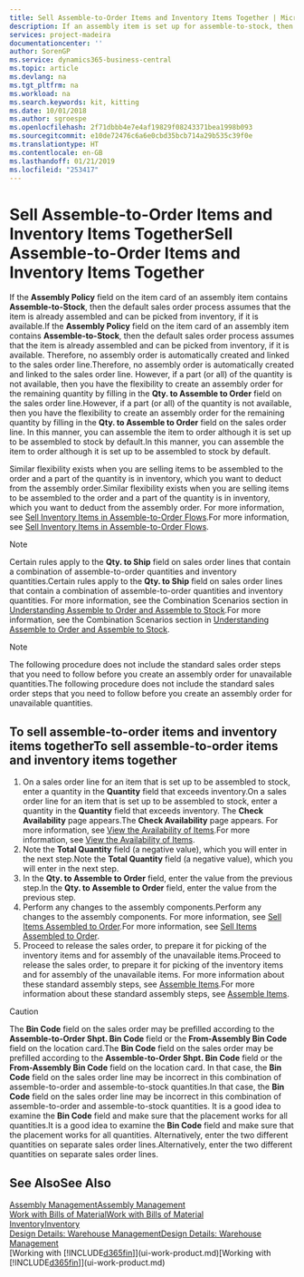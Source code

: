```yaml
---
title: Sell Assemble-to-Order Items and Inventory Items Together | Microsoft Docs
description: If an assembly item is set up for assemble-to-stock, then the default sales order process assumes that the item is already assembled and can be picked from inventory, if it is available. But if a part (or all) of the quantity is not available, then you have the flexibility to create an assembly order for the remaining quantity on the fly.
services: project-madeira
documentationcenter: ''
author: SorenGP
ms.service: dynamics365-business-central
ms.topic: article
ms.devlang: na
ms.tgt_pltfrm: na
ms.workload: na
ms.search.keywords: kit, kitting
ms.date: 10/01/2018
ms.author: sgroespe
ms.openlocfilehash: 2f71dbbb4e7e4af19829f08243371bea1998b093
ms.sourcegitcommit: e10de72476c6a6e0cbd35bcb714a29b535c39f0e
ms.translationtype: HT
ms.contentlocale: en-GB
ms.lasthandoff: 01/21/2019
ms.locfileid: "253417"
---
```

# <a name="sell-assemble-to-order-items-and-inventory-items-together"></a><span data-ttu-id="d6cb9-104">Sell Assemble-to-Order Items and Inventory Items Together</span><span class="sxs-lookup"><span data-stu-id="d6cb9-104">Sell Assemble-to-Order Items and Inventory Items Together</span></span>
<span data-ttu-id="d6cb9-105">If the **Assembly Policy** field on the item card of an assembly item contains **Assemble-to-Stock**, then the default sales order process assumes that the item is already assembled and can be picked from inventory, if it is available.</span><span class="sxs-lookup"><span data-stu-id="d6cb9-105">If the **Assembly Policy** field on the item card of an assembly item contains **Assemble-to-Stock**, then the default sales order process assumes that the item is already assembled and can be picked from inventory, if it is available.</span></span> <span data-ttu-id="d6cb9-106">Therefore, no assembly order is automatically created and linked to the sales order line.</span><span class="sxs-lookup"><span data-stu-id="d6cb9-106">Therefore, no assembly order is automatically created and linked to the sales order line.</span></span> <span data-ttu-id="d6cb9-107">However, if a part (or all) of the quantity is not available, then you have the flexibility to create an assembly order for the remaining quantity by filling in the **Qty. to Assemble to Order** field on the sales order line.</span><span class="sxs-lookup"><span data-stu-id="d6cb9-107">However, if a part (or all) of the quantity is not available, then you have the flexibility to create an assembly order for the remaining quantity by filling in the **Qty. to Assemble to Order** field on the sales order line.</span></span> <span data-ttu-id="d6cb9-108">In this manner, you can assemble the item to order although it is set up to be assembled to stock by default.</span><span class="sxs-lookup"><span data-stu-id="d6cb9-108">In this manner, you can assemble the item to order although it is set up to be assembled to stock by default.</span></span>  

<span data-ttu-id="d6cb9-109">Similar flexibility exists when you are selling items to be assembled to the order and a part of the quantity is in inventory, which you want to deduct from the assembly order.</span><span class="sxs-lookup"><span data-stu-id="d6cb9-109">Similar flexibility exists when you are selling items to be assembled to the order and a part of the quantity is in inventory, which you want to deduct from the assembly order.</span></span> <span data-ttu-id="d6cb9-110">For more information, see [Sell Inventory Items in Assemble-to-Order Flows](assembly-how-to-sell-inventory-items-in-assemble-to-order-flows.md).</span><span class="sxs-lookup"><span data-stu-id="d6cb9-110">For more information, see [Sell Inventory Items in Assemble-to-Order Flows](assembly-how-to-sell-inventory-items-in-assemble-to-order-flows.md).</span></span>  

> [!NOTE]  
>  <span data-ttu-id="d6cb9-111">Certain rules apply to the **Qty. to Ship** field on sales order lines that contain a combination of assemble-to-order quantities and inventory quantities.</span><span class="sxs-lookup"><span data-stu-id="d6cb9-111">Certain rules apply to the **Qty. to Ship** field on sales order lines that contain a combination of assemble-to-order quantities and inventory quantities.</span></span> <span data-ttu-id="d6cb9-112">For more information, see the Combination Scenarios section in [Understanding Assemble to Order and Assemble to Stock](assembly-assemble-to-order-or-assemble-to-stock.md).</span><span class="sxs-lookup"><span data-stu-id="d6cb9-112">For more information, see the Combination Scenarios section in [Understanding Assemble to Order and Assemble to Stock](assembly-assemble-to-order-or-assemble-to-stock.md).</span></span>  

> [!NOTE]  
>  <span data-ttu-id="d6cb9-113">The following procedure does not include the standard sales order steps that you need to follow before you create an assembly order for unavailable quantities.</span><span class="sxs-lookup"><span data-stu-id="d6cb9-113">The following procedure does not include the standard sales order steps that you need to follow before you create an assembly order for unavailable quantities.</span></span>

## <a name="to-sell-assemble-to-order-items-and-inventory-items-together"></a><span data-ttu-id="d6cb9-114">To sell assemble-to-order items and inventory items together</span><span class="sxs-lookup"><span data-stu-id="d6cb9-114">To sell assemble-to-order items and inventory items together</span></span>  
1.  <span data-ttu-id="d6cb9-115">On a sales order line for an item that is set up to be assembled to stock, enter a quantity in the **Quantity** field that exceeds inventory.</span><span class="sxs-lookup"><span data-stu-id="d6cb9-115">On a sales order line for an item that is set up to be assembled to stock, enter a quantity in the **Quantity** field that exceeds inventory.</span></span> <span data-ttu-id="d6cb9-116">The **Check Availability** page appears.</span><span class="sxs-lookup"><span data-stu-id="d6cb9-116">The **Check Availability** page appears.</span></span> <span data-ttu-id="d6cb9-117">For more information, see [View the Availability of Items](inventory-how-availability-overview.md).</span><span class="sxs-lookup"><span data-stu-id="d6cb9-117">For more information, see [View the Availability of Items](inventory-how-availability-overview.md).</span></span>
2.  <span data-ttu-id="d6cb9-118">Note the **Total Quantity** field (a negative value), which you will enter in the next step.</span><span class="sxs-lookup"><span data-stu-id="d6cb9-118">Note the **Total Quantity** field (a negative value), which you will enter in the next step.</span></span>  
3.  <span data-ttu-id="d6cb9-119">In the **Qty. to Assemble to Order** field, enter the value from the previous step.</span><span class="sxs-lookup"><span data-stu-id="d6cb9-119">In the **Qty. to Assemble to Order** field, enter the value from the previous step.</span></span>  
4.  <span data-ttu-id="d6cb9-120">Perform any changes to the assembly components.</span><span class="sxs-lookup"><span data-stu-id="d6cb9-120">Perform any changes to the assembly components.</span></span> <span data-ttu-id="d6cb9-121">For more information, see [Sell Items Assembled to Order](assembly-how-to-sell-items-assembled-to-order.md).</span><span class="sxs-lookup"><span data-stu-id="d6cb9-121">For more information, see [Sell Items Assembled to Order](assembly-how-to-sell-items-assembled-to-order.md).</span></span>  
5.  <span data-ttu-id="d6cb9-122">Proceed to release the sales order, to prepare it for picking of the inventory items and for assembly of the unavailable items.</span><span class="sxs-lookup"><span data-stu-id="d6cb9-122">Proceed to release the sales order, to prepare it for picking of the inventory items and for assembly of the unavailable items.</span></span> <span data-ttu-id="d6cb9-123">For more information about these standard assembly steps, see [Assemble Items](assembly-how-to-assemble-items.md).</span><span class="sxs-lookup"><span data-stu-id="d6cb9-123">For more information about these standard assembly steps, see [Assemble Items](assembly-how-to-assemble-items.md).</span></span>  

> [!CAUTION]  
>  <span data-ttu-id="d6cb9-124">The **Bin Code** field on the sales order may be prefilled according to the **Assemble-to-Order Shpt. Bin Code** field or the **From-Assembly Bin Code** field on the location card.</span><span class="sxs-lookup"><span data-stu-id="d6cb9-124">The **Bin Code** field on the sales order may be prefilled according to the **Assemble-to-Order Shpt. Bin Code** field or the **From-Assembly Bin Code** field on the location card.</span></span> <span data-ttu-id="d6cb9-125">In that case, the **Bin Code** field on the sales order line may be incorrect in this combination of assemble-to-order and assemble-to-stock quantities.</span><span class="sxs-lookup"><span data-stu-id="d6cb9-125">In that case, the **Bin Code** field on the sales order line may be incorrect in this combination of assemble-to-order and assemble-to-stock quantities.</span></span> <span data-ttu-id="d6cb9-126">It is a good idea to examine the **Bin Code** field and make sure that the placement works for all quantities.</span><span class="sxs-lookup"><span data-stu-id="d6cb9-126">It is a good idea to examine the **Bin Code** field and make sure that the placement works for all quantities.</span></span> <span data-ttu-id="d6cb9-127">Alternatively, enter the two different quantities on separate sales order lines.</span><span class="sxs-lookup"><span data-stu-id="d6cb9-127">Alternatively, enter the two different quantities on separate sales order lines.</span></span>  

## <a name="see-also"></a><span data-ttu-id="d6cb9-128">See Also</span><span class="sxs-lookup"><span data-stu-id="d6cb9-128">See Also</span></span>  
[<span data-ttu-id="d6cb9-129">Assembly Management</span><span class="sxs-lookup"><span data-stu-id="d6cb9-129">Assembly Management</span></span>](assembly-assemble-items.md)  
[<span data-ttu-id="d6cb9-130">Work with Bills of Material</span><span class="sxs-lookup"><span data-stu-id="d6cb9-130">Work with Bills of Material</span></span>](inventory-how-work-BOMs.md)  
[<span data-ttu-id="d6cb9-131">Inventory</span><span class="sxs-lookup"><span data-stu-id="d6cb9-131">Inventory</span></span>](inventory-manage-inventory.md)  
[<span data-ttu-id="d6cb9-132">Design Details: Warehouse Management</span><span class="sxs-lookup"><span data-stu-id="d6cb9-132">Design Details: Warehouse Management</span></span>](design-details-warehouse-management.md)  
<span data-ttu-id="d6cb9-133">[Working with [!INCLUDE[d365fin](includes/d365fin_md.md)]](ui-work-product.md)</span><span class="sxs-lookup"><span data-stu-id="d6cb9-133">[Working with [!INCLUDE[d365fin](includes/d365fin_md.md)]](ui-work-product.md)</span></span>
